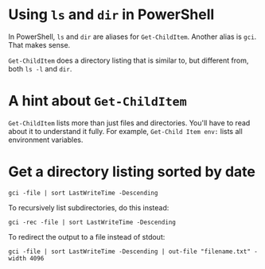 # Using `ls` and `dir` in PowerShell

In PowerShell, `ls` and `dir` are aliases for `Get-ChildItem`. 
Another alias is `gci`. That makes sense.

`Get-ChildItem` does a directory listing that is similar to, but different
from, both `ls -l` and `dir`.

# A hint about `Get-ChildItem`

`Get-ChildItem` lists more than just files and directories. You'll have
to read about it to understand it fully. For example, `Get-Child Item env:`
lists all environment variables.

# Get a directory listing sorted by date

`gci -file | sort LastWriteTime -Descending`

To recursively list subdirectories, do this instead:

`gci -rec -file | sort LastWriteTime -Descending`

To redirect the output to a file instead of stdout:

`gci -file | sort LastWriteTime -Descending | out-file "filename.txt" -width 4096`
